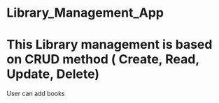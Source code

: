 # Library_Management_App
# This Library management is based on CRUD method ( Create, Read, Update, Delete)
User can add books

